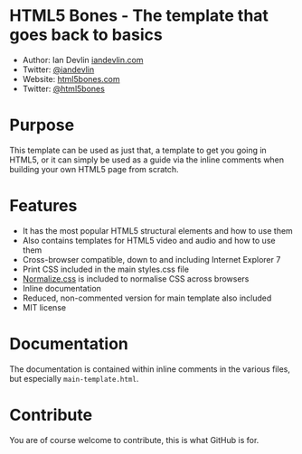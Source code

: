 HTML5 Bones - The template that goes back to basics
===================================================

- Author: Ian Devlin [iandevlin.com](http://iandevlin.com)
- Twitter: [@iandevlin](http://twitter.com/iandevlin)
- Website: [html5bones.com](http://html5bones.com)
- Twitter: [@html5bones](http://twitter.com/html5bones)

Purpose
=======

This template can be used as just that, a template to get you going in HTML5, or it can simply be used as a guide via the inline comments when building your own HTML5 page from scratch.

Features
========

- It has the most popular HTML5 structural elements and how to use them
- Also contains templates for HTML5 video and audio and how to use them
- Cross-browser compatible, down to and including Internet Explorer 7
- Print CSS included in the main styles.css file
- [Normalize.css](http://necolas.github.com/normalize.css/) is included to normalise CSS across browsers
- Inline documentation
- Reduced, non-commented version for main template also included
- MIT license

Documentation
=============
The documentation is contained within inline comments in the various files, but especially `main-template.html`.

Contribute
==========

You are of course welcome to contribute, this is what GitHub is for.
